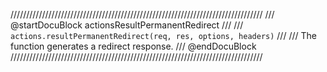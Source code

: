 ////////////////////////////////////////////////////////////////////////////////
/// @startDocuBlock actionsResultPermanentRedirect
///
/// `actions.resultPermanentRedirect(req, res, options, headers)`
///
/// The function generates a redirect response.
/// @endDocuBlock
////////////////////////////////////////////////////////////////////////////////